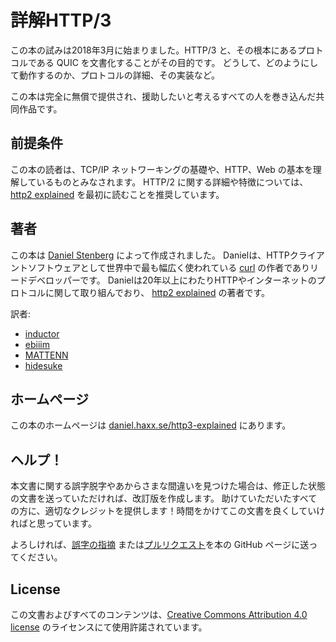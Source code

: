 # 詳解HTTP/3

この本の試みは2018年3月に始まりました。HTTP/3 と、その根本にあるプロトコルである QUIC を文書化することがその目的です。
どうして、どのようにして動作するのか、プロトコルの詳細、その実装など。

この本は完全に無償で提供され、援助したいと考えるすべての人を巻き込んだ共同作品です。

## 前提条件

この本の読者は、TCP/IP ネットワーキングの基礎や、HTTP、Web の基本を理解しているものとみなされます。
HTTP/2 に関する詳細や特徴については、[http2 explained](https://daniel.haxx.se/http2/) を最初に読むことを推奨しています。

## 著者

この本は [Daniel Stenberg](https://daniel.haxx.se/) によって作成されました。
Danielは、HTTPクライアントソフトウェアとして世界中で最も幅広く使われている [curl](https://curl.haxx.se/) の作者でありリードデベロッパーです。
Danielは20年以上にわたりHTTPやインターネットのプロトコルに関して取り組んでおり、 [http2 explained](https://daniel.haxx.se/http2/) の著者です。

訳者:
- [inductor](https://github.com/inductor)
- [ebiiim](https://github.com/ebiiim)
- [MATTENN](https://github.com/MATTENN)
- [hidesuke](https://github.com/hidesuke)

## ホームページ

この本のホームページは [daniel.haxx.se/http3-explained](https://daniel.haxx.se/http3-explained) にあります。

## ヘルプ！

本文書に関する誤字脱字やあからさまな間違いを見つけた場合は、修正した状態の文書を送っていただければ、改訂版を作成します。
助けていただいたすべての方に、適切なクレジットを提供します！時間をかけてこの文書を良くしていければと思っています。

よろしければ、[誤字の指摘](https://github.com/bagder/http3-explained/issues)
または[プルリクエスト](https://github.com/bagder/http3-explained/pulls)を本の GitHub ページに送ってください。

## License

この文書およびすべてのコンテンツは、[Creative Commons
Attribution 4.0 license](https://creativecommons.org/licenses/by/4.0w/) のライセンスにて使用許諾されています。
